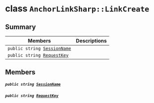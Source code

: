 # class `AnchorLinkSharp::LinkCreate` 

## Summary

 Members                                | Descriptions                                
----------------------------------------|---------------------------------------------
`public string `[`SessionName`](#class_anchor_link_sharp_1_1_link_create_1a003a079d6f148a715a47b0d704f7f1e3) | 
`public string `[`RequestKey`](#class_anchor_link_sharp_1_1_link_create_1a9abce1299a3e8cb46f79ff2caba91d59) | 

## Members

##### `public string `[`SessionName`](#class_anchor_link_sharp_1_1_link_create_1a003a079d6f148a715a47b0d704f7f1e3) 

##### `public string `[`RequestKey`](#class_anchor_link_sharp_1_1_link_create_1a9abce1299a3e8cb46f79ff2caba91d59) 

